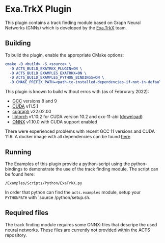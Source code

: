 # Exa.TrkX Plugin

This plugin contains a track finding module based on Graph Neural Networks (GNNs) which is developed by the [Exa.TrkX](https://exatrkx.github.io/) team.

## Building

To build the plugin, enable the appropriate CMake options:

```cmake
cmake -B <build> -S <source> \
  -D ACTS_BUILD_EXATRKX_PLUGIN=ON \
  -D ACTS_BUILD_EXAMPLES_EXATRKX=ON \
  -D ACTS_BUILD_EXAMPLES_PYTHON_BINDINGS=ON \
  -D CMAKE_PREFIX_PATH=<path-to-installed-dependencies-if-not-in-default-paths>
```

This plugin is known to build without erros with (as of Februrary 2022):

* [GCC](https://gcc.gnu.org) versions 8 and 9
* [CUDA](https://developer.nvidia.com/cuda-zone) v11.5.1
* [cugraph](https://github.com/rapidsai/cugraph) v22.02.00
* [libtorch](https://pytorch.org/) v1.10.2 for CUDA version 10.2 and cxx-11-abi ([download](https://download.pytorch.org/libtorch/cu102/libtorch-cxx11-abi-shared-with-deps-1.10.2%2Bcu102.zip))
* [ONNX](https://github.com/microsoft/onnxruntime) v1.10.0 with CUDA support enabled

There were experienced problems with recent GCC 11 versions and CUDA 11.6. A docker image with all dependencies can be found [here](https://github.com/acts-project/machines).

## Running

The Examples of this plugin provide a python-script using the python-bindings to demonstrate the use of the track finding module. The script can be found here:

```
/Examples/Scripts/Python/ExaTrkX.py
```

In order that python can find the `acts.examples` module, setup your `PYTHONPATH` with `source <build>/python/setup.sh.

## Required files

The track finding module requires some ONNX-files that descripe the used neural networks. These files are currently not provided within the ACTS repository.
